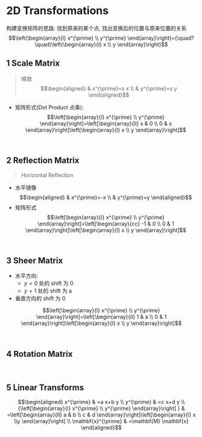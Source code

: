 &emsp;
# 2D Transformations
构建变换矩阵的思路: 找到原来的某个点, 找出变换后的位置与原来位置的关系
$$\left(\begin{array}{l}
x^{\prime} \\ y^{\prime}
\end{array}\right)=(\quad?\quad)\left(\begin{array}{l}
x \\ y
\end{array}\right)$$

## 1 Scale Matrix
>缩放
$$\begin{aligned}
& x^{\prime}=s x \\
& y^{\prime}=s y
\end{aligned}$$

- 矩阵形式(Dot Product 点乘):
$$\left[\begin{array}{l}
x^{\prime} \\ y^{\prime}
\end{array}\right]=\left[\begin{array}{ll}
s & 0 \\ 0 & s
\end{array}\right]\left[\begin{array}{l}
x \\ y
\end{array}\right]$$

&emsp;
## 2 Reflection Matrix
>Horizontal Reflection
- 水平镜像
$$\begin{aligned}
& x^{\prime}=-x \\ & y^{\prime}=y
\end{aligned}$$
- 矩阵形式
$$\left[\begin{array}{l}
x^{\prime} \\ y^{\prime}
\end{array}\right]=\left[\begin{array}{cc}
-1 & 0 \\ 0 & 1
\end{array}\right]\left[\begin{array}{l}
x \\ y
\end{array}\right]$$

&emsp;
## 3 Sheer Matrix
- 水平方向: 
    - $y=0$ 处的 shift 为 0
    - $y=1$ 处的 shift 为 a
- 垂直方向的 shift 为 0

$$\left[\begin{array}{l}
x^{\prime} \\ y^{\prime}
\end{array}\right]=\left[\begin{array}{ll}
1 & a \\ 0 & 1
\end{array}\right]\left[\begin{array}{l}
x \\ y
\end{array}\right]$$


&emsp;
## 4 Rotation Matrix




&emsp;
## 5 Linear Transforms

$$\begin{aligned}
x^{\prime} & =a x+b y \\
y^{\prime} & =c x+d y \\
{\left[\begin{array}{l}
x^{\prime} \\ y^{\prime}
\end{array}\right] } & =\left[\begin{array}{ll}
a & b \\ c & d
\end{array}\right]\left[\begin{array}{l}
x \\y
\end{array}\right] \\
\mathbf{x}^{\prime} & =\mathbf{M} \mathbf{x}
\end{aligned}$$